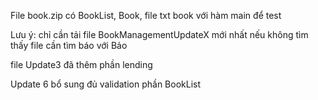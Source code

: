 

File book.zip có BookList, Book, file txt book với hàm main để test


Lưu ý: chỉ cần tải file BookManagementUpdateX mới nhất 
nếu không tìm thấy file cần tìm báo với Bảo


file Update3 đã thêm phần lending


Update 6 bổ sung đủ validation phần BookList



